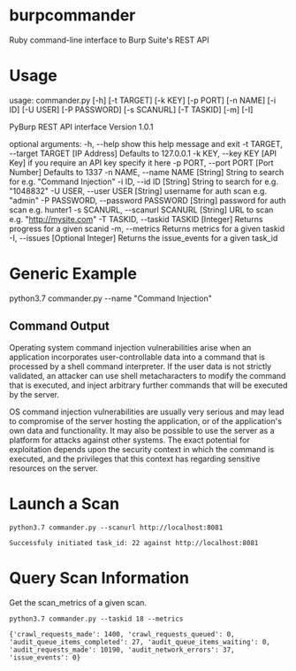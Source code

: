 # burpcommander
Ruby command-line interface to Burp Suite's REST API

# Usage
usage: commander.py [-h] [-t TARGET] [-k KEY] [-p PORT] [-n NAME] [-i ID]
                    [-U USER] [-P PASSWORD] [-s SCANURL] [-T TASKID] [-m] [-I]

PyBurp REST API interface Version 1.0.1

optional arguments:
  -h, --help            show this help message and exit
  -t TARGET, --target TARGET
                        [IP Address] Defaults to 127.0.0.1
  -k KEY, --key KEY     [API Key] if you require an API key specify it here
  -p PORT, --port PORT  [Port Number] Defaults to 1337
  -n NAME, --name NAME  [String] String to search for e.g. "Command Injection"
  -i ID, --id ID        [String] String to search for e.g. "1048832"
  -U USER, --user USER  [String] username for auth scan e.g. "admin"
  -P PASSWORD, --password PASSWORD
                        [String] password for auth scan e.g. hunter1
  -s SCANURL, --scanurl SCANURL
                        [String] URL to scan e.g. "http://mysite.com"
  -T TASKID, --taskid TASKID
                        [Integer] Returns progress for a given scanid
  -m, --metrics         Returns metrics for a given taskid
  -I, --issues          [Optional Integer] Returns the issue_events for a
                        given task_id


# Generic Example
 python3.7 commander.py --name "Command Injection"

## Command Output
<p>Operating system command injection vulnerabilities arise when an application incorporates user-controllable data into a command that is processed by a shell command interpreter. If the user data is not strictly validated, an attacker can use shell metacharacters to modify the command that is executed, and inject arbitrary further commands that will be executed by the server.</p> 
<p>OS command injection vulnerabilities are usually very serious and may lead to compromise of the server hosting the application, or of the application's own data and functionality. It may also be possible to use the server as a platform for attacks against other systems. The exact potential for exploitation depends upon the security context in which the command is executed, and the privileges that this context has regarding sensitive resources on the server.</p>                                

# Launch a Scan
	python3.7 commander.py --scanurl http://localhost:8081

	Successfuly initiated task_id: 22 against http://localhost:8081


# Query Scan Information
Get the scan_metrics of a given scan.

	python3.7 commander.py --taskid 18 --metrics


```
{'crawl_requests_made': 1400, 'crawl_requests_queued': 0, 'audit_queue_items_completed': 27, 'audit_queue_items_waiting': 0, 'audit_requests_made': 10190, 'audit_network_errors': 37, 'issue_events': 0}
```

